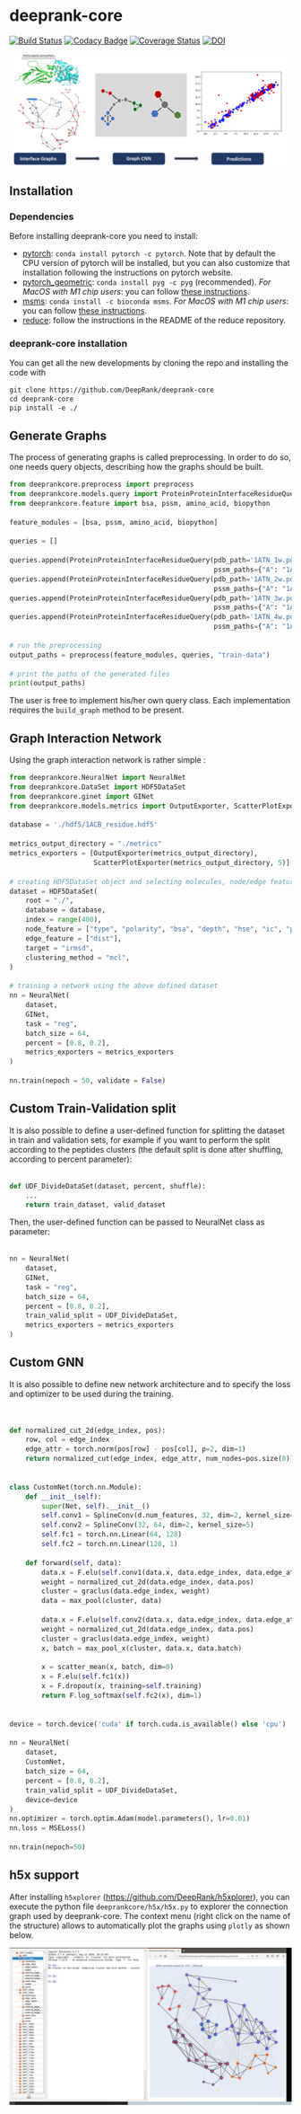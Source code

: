 # deeprank-core

[![Build Status](https://github.com/DeepRank/deeprank-core/actions/workflows/ci-pipeline.yml/badge.svg)](https://github.com/DeepRank/deeprank-core/actions)
[![Codacy Badge](https://api.codacy.com/project/badge/Grade/f3f98b2d1883493ead50e3acaa23f2cc)](https://app.codacy.com/gh/DeepRank/deeprank-core?utm_source=github.com&utm_medium=referral&utm_content=DeepRank/deeprank-core&utm_campaign=Badge_Grade)
[![Coverage Status](https://coveralls.io/repos/github/DeepRank/deeprank-core/badge.svg?branch=main)](https://coveralls.io/github/DeepRank/deeprank-core?branch=main)
[![DOI](https://zenodo.org/badge/450496579.svg)](https://zenodo.org/badge/latestdoi/450496579)

![alt-text](./deeprankcore.png)

## Installation

### Dependencies

Before installing deeprank-core you need to install:

 * [pytorch](https://pytorch.org/): `conda install pytorch -c pytorch`. Note that by default the CPU version of pytorch will be installed, but you can also customize that installation following the instructions on pytorch website.
 * [pytorch_geometric](https://pytorch-geometric.readthedocs.io/en/latest/notes/installation.html): `conda install pyg -c pyg` (recommended). *For MacOS with M1 chip users*: you can follow [these instructions](https://pytorch-geometric.readthedocs.io/en/latest/notes/installation.html). 
 * [msms](https://ssbio.readthedocs.io/en/latest/instructions/msms.html): `conda install -c bioconda msms`. *For MacOS with M1 chip users*: you can follow [these instructions](https://ssbio.readthedocs.io/en/latest/instructions/msms.html). 
 * [reduce](https://github.com/rlabduke/reduce): follow the instructions in the README of the reduce repository.

### deeprank-core installation

[//]: # (Once the dependencies installed, you can install the latest release of deeprank-core using the PyPi package manager:)

[//]: # (```)
[//]: # (pip install deeprankcore)
[//]: # (```)

You can get all the new developments by cloning the repo and installing the code with

```
git clone https://github.com/DeepRank/deeprank-core
cd deeprank-core
pip install -e ./
```

[//]: # (The documentation can be found here : https://deeprank-core.readthedocs.io/)

## Generate Graphs

The process of generating graphs is called preprocessing. In order to do so, one needs query objects, describing how the graphs should be built.

```python
from deeprankcore.preprocess import preprocess
from deeprankcore.models.query import ProteinProteinInterfaceResidueQuery
from deeprankcore.feature import bsa, pssm, amino_acid, biopython

feature_modules = [bsa, pssm, amino_acid, biopython]

queries = []

queries.append(ProteinProteinInterfaceResidueQuery(pdb_path='1ATN_1w.pdb', chain_id1="A", chain_id2="B",
                                                   pssm_paths={"A": "1ATN.A.pdb.pssm", "B": "1ATN.B.pdb.pssm"}))
queries.append(ProteinProteinInterfaceResidueQuery(pdb_path='1ATN_2w.pdb', chain_id1="A", chain_id2="B",
                                                   pssm_paths={"A": "1ATN.A.pdb.pssm", "B": "1ATN.B.pdb.pssm"}))
queries.append(ProteinProteinInterfaceResidueQuery(pdb_path='1ATN_3w.pdb', chain_id1="A", chain_id2="B",
                                                   pssm_paths={"A": "1ATN.A.pdb.pssm", "B": "1ATN.B.pdb.pssm"}))
queries.append(ProteinProteinInterfaceResidueQuery(pdb_path='1ATN_4w.pdb', chain_id1="A", chain_id2="B",
                                                   pssm_paths={"A": "1ATN.A.pdb.pssm", "B": "1ATN.B.pdb.pssm"}))

# run the preprocessing
output_paths = preprocess(feature_modules, queries, "train-data")

# print the paths of the generated files
print(output_paths)

```

The user is free to implement his/her own query class. Each implementation requires the `build_graph` method to be present.


## Graph Interaction Network

Using the graph interaction network is rather simple :


```python
from deeprankcore.NeuralNet import NeuralNet
from deeprankcore.DataSet import HDF5DataSet
from deeprankcore.ginet import GINet
from deeprankcore.models.metrics import OutputExporter, ScatterPlotExporter

database = './hdf5/1ACB_residue.hdf5'

metrics_output_directory = "./metrics"
metrics_exporters = [OutputExporter(metrics_output_directory),
                     ScatterPlotExporter(metrics_output_directory, 5)]

# creating HDF5DataSet object and selecting molecules, node/edge features, target, and clustering method:
dataset = HDF5DataSet(
    root = "./",
    database = database,
    index = range(400),
    node_feature = ["type", "polarity", "bsa", "depth", "hse", "ic", "pssm"],
    edge_feature = ["dist"],
    target = "irmsd",
    clustering_method = "mcl",
)

# training a network using the above defined dataset
nn = NeuralNet(
    dataset,
    GINet,
    task = "reg",
    batch_size = 64,
    percent = [0.8, 0.2],
    metrics_exporters = metrics_exporters
)

nn.train(nepoch = 50, validate = False)
```
## Custom Train-Validation split

It is also possible to define a user-defined function for splitting the dataset in train and validation sets, for example if you want to perform the split according to the peptides clusters (the default split is done after shuffling, according to percent parameter):

```python

def UDF_DivideDataSet(dataset, percent, shuffle):
    ...
    return train_dataset, valid_dataset
```

Then, the user-defined function can be passed to NeuralNet class as parameter:

```python

nn = NeuralNet(
    dataset,
    GINet,
    task = "reg",
    batch_size = 64,
    percent = [0.8, 0.2],
    train_valid_split = UDF_DivideDataSet,
    metrics_exporters = metrics_exporters
)
```

## Custom GNN

It is also possible to define new network architecture and to specify the loss and optimizer to be used during the training.

```python


def normalized_cut_2d(edge_index, pos):
    row, col = edge_index
    edge_attr = torch.norm(pos[row] - pos[col], p=2, dim=1)
    return normalized_cut(edge_index, edge_attr, num_nodes=pos.size(0))


class CustomNet(torch.nn.Module):
    def __init__(self):
        super(Net, self).__init__()
        self.conv1 = SplineConv(d.num_features, 32, dim=2, kernel_size=5)
        self.conv2 = SplineConv(32, 64, dim=2, kernel_size=5)
        self.fc1 = torch.nn.Linear(64, 128)
        self.fc2 = torch.nn.Linear(128, 1)

    def forward(self, data):
        data.x = F.elu(self.conv1(data.x, data.edge_index, data.edge_attr))
        weight = normalized_cut_2d(data.edge_index, data.pos)
        cluster = graclus(data.edge_index, weight)
        data = max_pool(cluster, data)

        data.x = F.elu(self.conv2(data.x, data.edge_index, data.edge_attr))
        weight = normalized_cut_2d(data.edge_index, data.pos)
        cluster = graclus(data.edge_index, weight)
        x, batch = max_pool_x(cluster, data.x, data.batch)

        x = scatter_mean(x, batch, dim=0)
        x = F.elu(self.fc1(x))
        x = F.dropout(x, training=self.training)
        return F.log_softmax(self.fc2(x), dim=1)


device = torch.device('cuda' if torch.cuda.is_available() else 'cpu')

nn = NeuralNet(
    dataset,
    CustomNet,
    batch_size = 64,
    percent = [0.8, 0.2],
    train_valid_split = UDF_DivideDataSet,
    device=device
)
nn.optimizer = torch.optim.Adam(model.parameters(), lr=0.01)
nn.loss = MSELoss()

nn.train(nepoch=50)
```

## h5x support

After installing  `h5xplorer`  (https://github.com/DeepRank/h5xplorer), you can execute the python file `deeprankcore/h5x/h5x.py` to explorer the connection graph used by deeprank-core. The context menu (right click on the name of the structure) allows to automatically plot the graphs using `plotly` as shown below.

![alt-text](./h5_deeprankcore.png)
